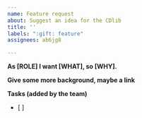 ```yaml
---
name: Feature request
about: Suggest an idea for the CDlib
title: ''
labels: ":gift: feature"
assignees: ab6jg8

---
```


**As [ROLE] I want [WHAT], so [WHY].**


**Give some more background, maybe a link**


**Tasks (added by the team)**
- [ ]
